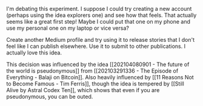 I'm debating this experiment. I suppose I could try creating a new account (perhaps using the idea explorers one) and see how that feels. That actually seems like a great first step! Maybe I could put that one on my phone and use my personal one on my laptop or vice versa?

Create another Medium profile and try using it to release stories that I don't feel like I can publish elsewhere. Use it to submit to other publications. I actually love this idea. 

This decision was influenced by the idea [[202104080901 - The future of the world is pseudonymous]] from [[202103291336 - The Episode of Everything - Balaji on Bitcoin]]. Also heavily influenced by [[11 Reasons Not to Become Famous - Tim Ferris]], though the idea is tempered by [[Still Alive by Astral Codex Ten]], which shows that even if you are pseudonymous, you can be outed. 